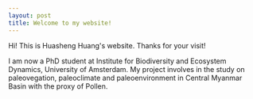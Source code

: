 ```yaml
---
layout: post
title: Welcome to my website!
---
```


Hi! This is Huasheng Huang's website. Thanks for your visit!

I am now a PhD student at Institute for Biodiversity and Ecosystem Dynamics, University of Amsterdam. My project involves in the study on paleovegation, paleoclimate and paleoenvironment in Central Myanmar Basin with the proxy of Pollen.
